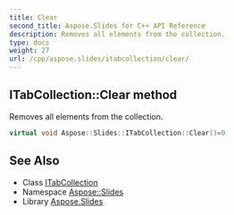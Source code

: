 ```yaml
---
title: Clear
second_title: Aspose.Slides for C++ API Reference
description: Removes all elements from the collection.
type: docs
weight: 27
url: /cpp/aspose.slides/itabcollection/clear/
---
```

## ITabCollection::Clear method


Removes all elements from the collection.

```cpp
virtual void Aspose::Slides::ITabCollection::Clear()=0
```

## See Also

* Class [ITabCollection](../)
* Namespace [Aspose::Slides](../../)
* Library [Aspose.Slides](../../../)
